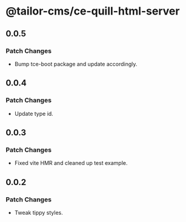 # @tailor-cms/ce-quill-html-server

## 0.0.5

### Patch Changes

- Bump tce-boot package and update accordingly.

## 0.0.4

### Patch Changes

- Update type id.

## 0.0.3

### Patch Changes

- Fixed vite HMR and cleaned up test example.

## 0.0.2

### Patch Changes

- Tweak tippy styles.
